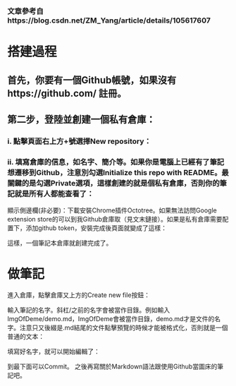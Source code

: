 ### 文章參考自https://blog.csdn.net/ZM_Yang/article/details/105617607
# 搭建過程
## 首先，你要有一個Github帳號，如果沒有https://github.com/ 註冊。

## 第二步，登陸並創建一個私有倉庫：
### i. 點擊頁面右上方+號選擇New repository：

### ii. 填寫倉庫的信息，如名字、簡介等。如果你是電腦上已經有了筆記想遷移到Github，注意別勾選Initialize this repo with README。最關鍵的是勾選Private選項，這樣創建的就是個私有倉庫，否則你的筆記就是所有人都能查看了：


顯示側邊欄(非必要)：下載安裝Chrome插件Octotree。如果無法訪問Google extension store的可以到我Github倉庫取（見文末鏈接）。如果是私有倉庫需要配置下，添加github token，安裝完成後頁面就變成了這樣：

這樣，一個筆記本倉庫就創建完成了。


# 做筆記
進入倉庫，點擊倉庫又上方的Create new file按鈕：


輸入筆記的名字。斜杠/之前的名字會被當作目錄。例如輸入ImgOfDeme/demo.md，ImgOfDeme會被當作目錄，demo.md才是文件的名字。注意只又後綴是.md結尾的文件點擊預覽的時候才能被格式化，否則就是一個普通的文本：


填寫好名字，就可以開始編輯了：


到最下面可以Commit。
之後再寫關於Markdown語法跟使用Github當圖床的筆記吧。
